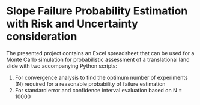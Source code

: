 # Slope Failure Probability Estimation with Risk and Uncertainty consideration 
The presented project contains an Excel spreadsheet that can be used for a Monte Carlo simulation for probabilistic assessment of a translational land slide with two accompanying Python scripts: 
1. For convergence analysis to find the optimum number of experiments (N) required for a reasonable probability of failure estimation  
2. For standard error and confidence interval evaluation based on N = 10000

